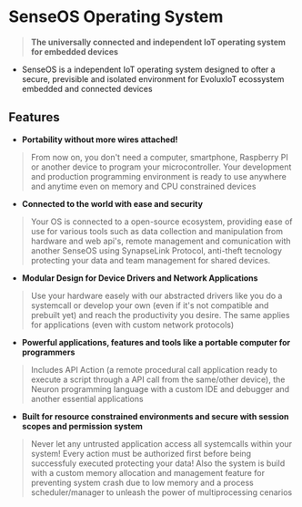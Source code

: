 # SenseOS Operating System
> **The universally connected and independent IoT operating system for embedded devices**
- SenseOS is a independent IoT operating system designed to ofter a secure, previsible and isolated environment for EvoluxIoT ecossystem embedded and connected devices

## Features
- **Portability without more wires attached!**
> From now on, you don't need a computer, smartphone, Raspberry PI or another device to program your microcontroller. Your development and production programming environment is ready to use anywhere and anytime even on memory and CPU constrained devices
- **Connected to the world with ease and security**
> Your OS is connected to a open-source ecosystem, providing ease of use for various tools such as data collection and manipulation from hardware and web api's, remote management and comunication with another SenseOS using SynapseLink Protocol, anti-theft tecnology protecting your data and team management for shared devices.
- **Modular Design for Device Drivers and Network Applications**
> Use your hardware easely with our abstracted drivers like you do a systemcall or develop your own (even if it's not compatible and prebuilt yet) and reach the productivity you desire. The same applies for applications (even with custom network protocols)
- **Powerful applications, features and tools like a portable computer for programmers**
> Includes API Action (a remote procedural call application ready to execute a script through a API call from the same/other device), the Neuron programming language with a custom IDE and debugger and another essential applications
- **Built for resource constrained environments and secure with session scopes and permission system**
> Never let any untrusted application access all systemcalls within your system! Every action must be authorized first before being successfuly executed protecting your data! 
> Also the system is build with a custom memory allocation and management feature for preventing system crash due to low memory and a process scheduler/manager to unleash the power of multiprocessing cenarios